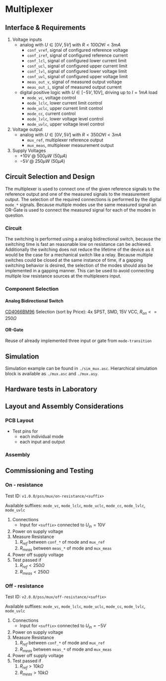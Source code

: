 # Multiplexer

## Interface & Requirements

1. Voltage inputs
    - analog with $U \in [0V, 5V]$ with $R < 100 \Omega \forall I < 3mA$
        - `conf_vref`, signal of configured reference voltage
        - `conf_iref`, signal of configured reference current
        - `conf_lcl`, signal of configured lower current limit
        - `conf_ucl`, signal of configured upper current limit
        - `conf_lvl`, signal of configured lower voltage limit
        - `conf_uvl`, signal of configured upper voltage limit
        - `meas_out_v`, signal of measured output voltage
        - `meas_out_i`, signal of measured output current
    - digital positive logic with $U \in [-5V, 10V]$, driving up to $I = 1 mA$
    load
        - `mode_vc`, voltage control
        - `mode_lclc`, lower current limit control
        - `mode_uclc`, upper current limit control
        - `mode_cc`, current control
        - `mode_lvlc`, lower voltage level control
        - `mode_uvlc`, upper voltage level control
2. Voltage output
    - analog with $U \in [0V, 5V]$ with $R < 350 \Omega \forall I < 3mA$
        - `mux_ref`, multiplexer reference output
        - `mux_meas`, multiplexer measurement output
3. Supply Voltages
    - $+10V$ @ $500 \mu W$ ($50 \mu A$)
    - $-5V$ @ $250 \mu W$ ($50 \mu A$)

## Circuit Selection and Design

The multiplexer is used to connect one of the given reference signals to the
reference output and one of the measured signals to the measurement output. The
selection of the required connections is performed by the digital `mode_*`
signals. Because multiple modes use the same measured signal an OR-Gate is used
to connect the measured signal for each of the modes in question.

### Circuit

The switching is performed using a analog bidirectional switch, because the
switching time is fast an reasonable low on resistance can be achieved.
Additionally the switching does not reduce the lifetime of the device as it
would be the case for a mechanical switch like a relay.
Because multiple switches could be closed at the same instance of time, if a
gapping switching behavior is desired, the selection of the modes should also
be implemented in a gapping manner. This can be used to avoid connecting
multiple low resistance sources at the multiplexers input.

### Component Selection

#### Analog Bidirectional Switch

[CD4066BM96] Selection (sort by Price): 4x SPST, SMD, 15V VCC,
$R_{on} <= 250 \Omega$

[CD4066BM96]: https://mou.sr/3MQOnJI

#### OR-Gate

Reuse of already implemented three input or gate from `mode-transition`

## Simulation

Simulation example can be found in `./sim_mux.asc`.
Hierarchical simulation block is available as `./mux.asc` and `./mux.asy`.

## Hardware tests in Laboratory

## Layout and Assembly Considerations

### PCB Layout

- Test pins for
    - each individual mode
    - each input and output

### Assembly

## Commissioning and Testing

### On - resistance

Test ID: `v1.0.0/pss/mux/on-resistance/<suffix>`

Available suffixes: `mode_vc`, `mode_lclc`, `mode_uclc`, `mode_cc`,
`mode_lvlc`, `mode_uvlc`

1. Connections
    - Input for `<suffix>` connected to $U_{in} = 10V$
2. Power on supply voltage
3. Measure Resistance
    1. $R_{ref}$ between `conf_*` of mode and `mux_ref`
    2. $R_{meas}$ between `meas_*` of mode and `mux_meas`
4. Power off supply voltage
5. Test passed if
    1. $R_{ref} < 250 \Omega$
    2. $R_{meas} < 250 \Omega$

### Off - resistance

Test ID: `v2.0.0/pss/mux/off-resistance/<suffix>`

Available suffixes: `mode_vc`, `mode_lclc`, `mode_uclc`, `mode_cc`,
`mode_lvlc`, `mode_uvlc`

1. Connections
    - Input for `<suffix>` connected to $U_{in} = -5V$
2. Power on supply voltage
3. Measure Resistance
    1. $R_{ref}$ between `conf_*` of mode and `mux_ref`
    2. $R_{meas}$ between `meas_*` of mode and `mux_meas`
4. Power off supply voltage
5. Test passed if
    1. $R_{ref} > 10k \Omega$
    2. $R_{meas} > 10k \Omega$
